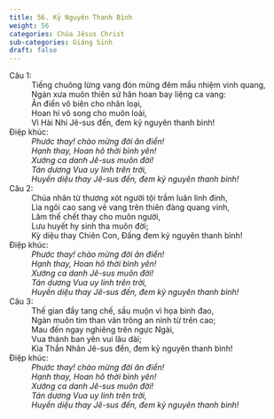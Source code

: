 ```yaml
---
title: 56. Kỷ Nguyên Thanh Bình
weight: 56
categories: Chúa Jêsus Christ
sub-categories: Giáng Sinh
draft: false
---
```

<dl><dt>Câu 1:</dt><dd data-verse="1">Tiếng chuông lừng vang đón mừng đêm mầu nhiệm vinh quang, <br/>Ngàn xưa muôn thiên sứ hân hoan bay liệng ca vang: <br/>Ân điển vô biên cho nhân loại, <br/>Hoan hỉ vô song cho muôn loài, <br/>Vì Hài Nhi Jê-sus đến, đem kỷ nguyên thanh bình! </dd><dt>Điệp khúc:</dt><dd data-chorus="1"><em>Phước thay! chào mừng đời ân điển! <br/>Hạnh thay, Hoan hô thời bình yên! <br/>Xướng ca danh Jê-sus muôn đời! <br/>Tán dương Vua uy linh trên trời, <br/>Huyền diệu thay Jê-sus đến, đem kỷ nguyên thanh bình! </em></dd><dt>Câu 2:</dt><dd data-verse="2">Chúa nhân từ thương xót người tội trầm luân linh đinh, <br/>Lìa ngôi cao sang vẻ vang trên thiên đàng quang vinh, <br/>Lâm thế chết thay cho muôn người, <br/>Lưu huyết hy sinh tha muôn đời; <br/>Kỳ diệu thay Chiên Con, Đấng đem kỷ nguyên thanh bình! </dd><dt>Điệp khúc:</dt><dd data-chorus="1"><em>Phước thay! chào mừng đời ân điển! <br/>Hạnh thay, Hoan hô thời bình yên! <br/>Xướng ca danh Jê-sus muôn đời! <br/>Tán dương Vua uy linh trên trời, <br/>Huyền diệu thay Jê-sus đến, đem kỷ nguyên thanh bình! </em></dd><dt>Câu 3:</dt><dd data-verse="3">Thế gian đầy tang chế, sầu muộn vì họa binh đao, <br/>Ngàn muôn tim than vãn trông an ninh từ trên cao; <br/>Mau đến ngay nghiêng trên ngực Ngài, <br/>Vua thánh ban yên vui lâu dài; <br/>Kìa Thần Nhân Jê-sus đến, đem kỷ nguyên thanh bình! </dd><dt>Điệp khúc:</dt><dd data-chorus="1"><em>Phước thay! chào mừng đời ân điển! <br/>Hạnh thay, Hoan hô thời bình yên! <br/>Xướng ca danh Jê-sus muôn đời! <br/>Tán dương Vua uy linh trên trời, <br/>Huyền diệu thay Jê-sus đến, đem kỷ nguyên thanh bình! </em></dd></dl>
